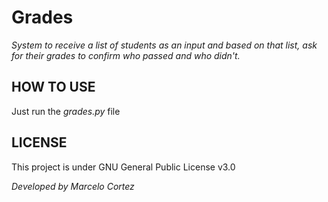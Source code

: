 # Grades
*System to receive a list of students as an input and based on that list, ask for their grades to confirm who passed and who didn't.*

## HOW TO USE
Just run the *grades.py* file

## LICENSE
This project is under GNU General Public License v3.0

*Developed by Marcelo Cortez*